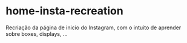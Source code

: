 # home-insta-recreation
Recriação da página de inicio do Instagram, com o intuito de aprender sobre boxes, displays, ...
